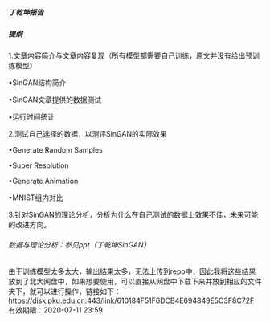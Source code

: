 ##### 丁乾坤报告



##### 提纲

1.文章内容简介与文章内容复现（所有模型都需要自己训练，原文并没有给出预训练模型）

  •SinGAN结构简介

  •SinGAN文章提供的数据测试

  •运行时间统计

2.测试自己选择的数据，以测评SinGAN的实际效果

  •Generate Random Samples

  •Super Resolution

  •Generate Animation

  •MNIST组内对比

3.针对SinGAN的理论分析，分析为什么在自己测试的数据上效果不佳，未来可能的改进方向。


###### 数据与理论分析：参见ppt（丁乾坤SinGAN）
由于训练模型太多太大，输出结果太多，无法上传到repo中，因此我将这些结果放到了北大网盘中，如果想要使用，可以直接从网盘中下载下来并放到相应的文件夹下，就可以进行操作，链接如下：https://disk.pku.edu.cn:443/link/610184F51F6DCB4E694849E5C3F8C72F
有效期限：2020-07-11 23:59






